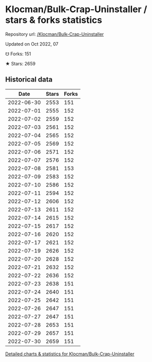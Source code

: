 # Klocman/Bulk-Crap-Uninstaller / stars & forks statistics

Repository url: [/Klocman/Bulk-Crap-Uninstaller](https://github.com/Klocman/Bulk-Crap-Uninstaller)

Updated on Oct 2022, 07

☋ Forks: 151

★ Stars: 2659

## Historical data
| Date | Stars | Forks |
|------|-------|-------|
| 2022-06-30 | 2553 | 151 | 
| 2022-07-01 | 2555 | 152 | 
| 2022-07-02 | 2559 | 152 | 
| 2022-07-03 | 2561 | 152 | 
| 2022-07-04 | 2565 | 152 | 
| 2022-07-05 | 2569 | 152 | 
| 2022-07-06 | 2571 | 152 | 
| 2022-07-07 | 2576 | 152 | 
| 2022-07-08 | 2581 | 153 | 
| 2022-07-09 | 2583 | 152 | 
| 2022-07-10 | 2586 | 152 | 
| 2022-07-11 | 2594 | 152 | 
| 2022-07-12 | 2606 | 152 | 
| 2022-07-13 | 2611 | 152 | 
| 2022-07-14 | 2615 | 152 | 
| 2022-07-15 | 2617 | 152 | 
| 2022-07-16 | 2620 | 152 | 
| 2022-07-17 | 2621 | 152 | 
| 2022-07-19 | 2626 | 152 | 
| 2022-07-20 | 2628 | 152 | 
| 2022-07-21 | 2632 | 152 | 
| 2022-07-22 | 2636 | 152 | 
| 2022-07-23 | 2638 | 151 | 
| 2022-07-24 | 2640 | 151 | 
| 2022-07-25 | 2642 | 151 | 
| 2022-07-26 | 2647 | 151 | 
| 2022-07-27 | 2647 | 151 | 
| 2022-07-28 | 2653 | 151 | 
| 2022-07-29 | 2657 | 151 | 
| 2022-07-30 | 2659 | 151 | 


[Detailed charts & statistics for Klocman/Bulk-Crap-Uninstaller](https://reviewgithub.com/rep/Klocman/Bulk-Crap-Uninstaller)

